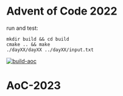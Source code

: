 # Advent of Code 2022
run and test:
```shell
mkdir build && cd build
cmake .. && make
./dayXX/dayXX ../dayXX/input.txt
```
[![build-aoc](https://github.com/JellevanKraaij/AoC-2022/actions/workflows/build-aoc.yml/badge.svg)](https://github.com/JellevanKraaij/AoC-2022/actions/workflows/build-aoc.yml)
# AoC-2023
